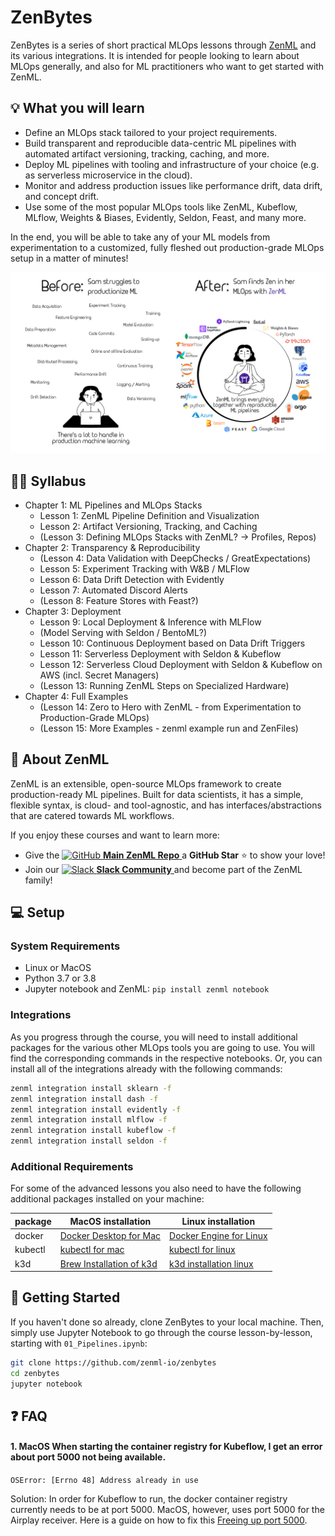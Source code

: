 # ZenBytes

ZenBytes is a series of short practical MLOps lessons through [ZenML](https://github.com/zenml-io/zenml) and its various integrations. It is intended for people looking to learn about MLOps generally, and also for ML practitioners who want to get started with ZenML.

## :bulb: What you will learn
- Define an MLOps stack tailored to your project requirements.
- Build transparent and reproducible data-centric ML pipelines with automated artifact versioning, tracking, caching, and more.
- Deploy ML pipelines with tooling and infrastructure of your choice (e.g. as serverless microservice in the cloud).
- Monitor and address production issues like performance drift, data drift, and concept drift.
- Use some of the most popular MLOps tools like ZenML, Kubeflow, MLflow, Weights & Biases, Evidently, Seldon, Feast, and many more.

In the end, you will be able to take any of your ML models from experimentation to a customized, fully fleshed out production-grade MLOps setup in a matter of minutes!

<div align="center">
<img src="_assets/sam.png" alt="Sam"/>
</div>

## :teacher: Syllabus

- Chapter 1: ML Pipelines and MLOps Stacks
    - Lesson 1: ZenML Pipeline Definition and Visualization
    - Lesson 2: Artifact Versioning, Tracking, and Caching
    - (Lesson 3: Defining MLOps Stacks with ZenML? -> Profiles, Repos)
- Chapter 2: Transparency & Reproducibility
    - (Lesson 4: Data Validation with DeepChecks / GreatExpectations)
    - Lesson 5: Experiment Tracking with W&B / MLFlow
    - Lesson 6: Data Drift Detection with Evidently
    - Lesson 7: Automated Discord Alerts
    - (Lesson 8: Feature Stores with Feast?)
- Chapter 3: Deployment
    - Lesson 9: Local Deployment & Inference with MLFlow
    - (Model Serving with Seldon / BentoML?)
    - Lesson 10: Continuous Deployment based on Data Drift Triggers
    - Lesson 11: Serverless Deployment with Seldon & Kubeflow
    - Lesson 12: Serverless Cloud Deployment with Seldon & Kubeflow on AWS (incl. Secret Managers)
    - (Lesson 13: Running ZenML Steps on Specialized Hardware)
- Chapter 4: Full Examples
    - (Lesson 14: Zero to Hero with ZenML - from Experimentation to Production-Grade MLOps)
    - (Lesson 15: More Examples - zenml example run and ZenFiles)

<!--
- (unused)
    - (Materializers & skipping them)
- (missing functionality)
    - Model Registries
    - Explainability Tools
    - Model CI/CD
    - AutoML
-->

## :pray: About ZenML
ZenML is an extensible, open-source MLOps framework to create production-ready ML pipelines. Built for data scientists, it has a simple, flexible syntax, is cloud- and tool-agnostic, and has interfaces/abstractions that are catered towards ML workflows. 

If you enjoy these courses and want to learn more:
- Give the <a href="https://github.com/zenml-io/zenml/stargazers" target="_blank">
    <img width="25" src="https://cdn.iconscout.com/icon/free/png-256/github-153-675523.png" alt="GitHub"/>
    <b>Main ZenML Repo</b>
</a> a <b>GitHub Star</b> :star: to show your love!
- Join our <a href="https://zenml.io/slack-invite" target="_blank">
    <img width="25" src="https://cdn3.iconfinder.com/data/icons/logos-and-brands-adobe/512/306_Slack-512.png" alt="Slack"/>
    <b>Slack Community</b> 
</a> and become part of the ZenML family!

## :computer: Setup
### System Requirements

- Linux or MacOS
- Python 3.7 or 3.8
- Jupyter notebook and ZenML: `pip install zenml notebook`

### Integrations
As you progress through the course, you will need to install additional packages for the various other MLOps tools you are going to use.
You will find the corresponding commands in the respective notebooks. Or, you can install all of the integrations already with the following commands:

```bash
zenml integration install sklearn -f
zenml integration install dash -f
zenml integration install evidently -f
zenml integration install mlflow -f
zenml integration install kubeflow -f
zenml integration install seldon -f
```

### Additional Requirements
For some of the advanced lessons you also need to have the following additional packages installed on your machine:

| package  | MacOS installation                                                               | Linux installation                                                                 |
|----------|----------------------------------------------------------------------------------|------------------------------------------------------------------------------------|
| docker   | [Docker Desktop for Mac](https://docs.docker.com/desktop/mac/install/)           | [Docker Engine for Linux ](https://docs.docker.com/engine/install/ubuntu/)         |
| kubectl  | [kubectl for mac](https://kubernetes.io/docs/tasks/tools/install-kubectl-macos/) | [kubectl for linux](https://kubernetes.io/docs/tasks/tools/install-kubectl-linux/) |
| k3d      | [Brew Installation of k3d](https://formulae.brew.sh/formula/k3d)                 | [k3d installation linux](https://k3d.io/v5.2.2/)                                   |

## :rocket: Getting Started

If you haven't done so already, clone ZenBytes to your local machine. Then, simply use Jupyter Notebook to go through the course lesson-by-lesson, starting with `01_Pipelines.ipynb`:


```bash
git clone https://github.com/zenml-io/zenbytes
cd zenbytes
jupyter notebook
```

## :question: FAQ

#### 1. __MacOS__ When starting the container registry for Kubeflow, I get an error about port 5000 not being available.
`OSError: [Errno 48] Address already in use`

Solution: In order for Kubeflow to run, the docker container registry currently needs to be at port 5000. MacOS, however, uses 
port 5000 for the Airplay receiver. Here is a guide on how to fix this [Freeing up port 5000](https://12ft.io/proxy?q=https%3A%2F%2Fanandtripathi5.medium.com%2Fport-5000-already-in-use-macos-monterey-issue-d86b02edd36c).
